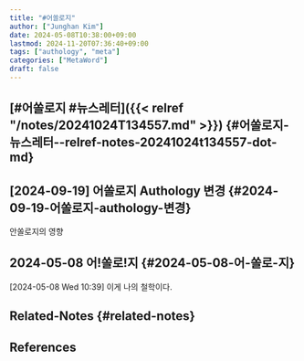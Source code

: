 ```yaml
---
title: "#어쏠로지"
author: ["Junghan Kim"]
date: 2024-05-08T10:38:00+09:00
lastmod: 2024-11-20T07:36:40+09:00
tags: ["authology", "meta"]
categories: ["MetaWord"]
draft: false
---
```


## [#어쏠로지 #뉴스레터]({{< relref "/notes/20241024T134557.md" >}}) {#어쏠로지-뉴스레터--relref-notes-20241024t134557-dot-md}


## [2024-09-19] 어쏠로지 Authology 변경 {#2024-09-19-어쏠로지-authology-변경}

안쏠로지의 영향


## 2024-05-08 어!쏠로!지 {#2024-05-08-어-쏠로-지}

<span class="timestamp-wrapper"><span class="timestamp">[2024-05-08 Wed 10:39] </span></span> 이게 나의 철학이다.


## Related-Notes {#related-notes}

## References

<style>.csl-entry{text-indent: -1.5em; margin-left: 1.5em;}</style><div class="csl-bib-body">
</div>
